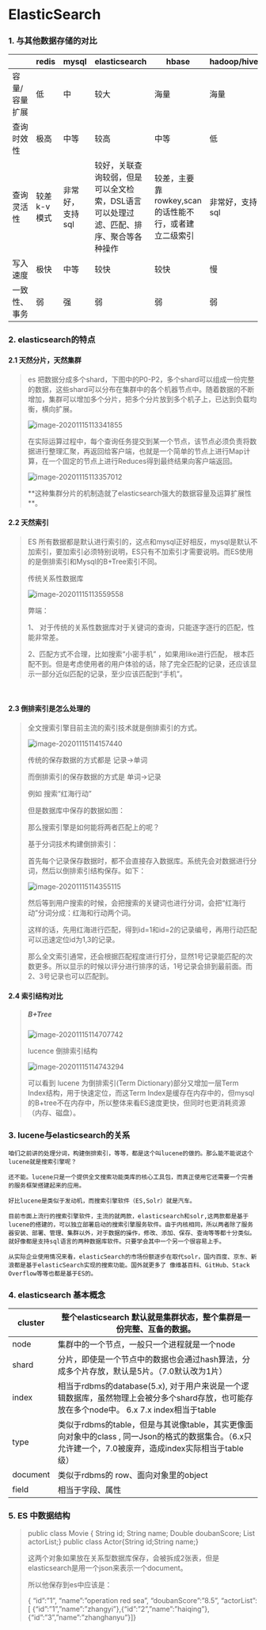 # ElasticSearch

### 1. 与其他数据存储的对比

|               | redis        | mysql           | elasticsearch                                                | hbase                                                 | hadoop/hive     |
| ------------- | ------------ | --------------- | ------------------------------------------------------------ | ----------------------------------------------------- | --------------- |
| 容量/容量扩展 | 低           | 中              | 较大                                                         | 海量                                                  | 海量            |
| 查询时效性    | 极高         | 中等            | 较高                                                         | 中等                                                  | 低              |
| 查询灵活性    | 较差 k-v模式 | 非常好，支持sql | 较好，关联查询较弱，但是可以全文检索，DSL语言可以处理过滤、匹配、排序、聚合等各种操作 | 较差，主要靠rowkey,scan的话性能不行，或者建立二级索引 | 非常好，支持sql |
| 写入速度      | 极快         | 中等            | 较快                                                         | 较快                                                  | 慢              |
| 一致性、事务  | 弱           | 强              | 弱                                                           | 弱                                                    | 弱              |

### 2. elasticsearch的特点

#### 2.1 天然分片，天然集群

> es 把数据分成多个shard，下图中的P0-P2，多个shard可以组成一份完整的数据，这些shard可以分布在集群中的各个机器节点中。随着数据的不断增加，集群可以增加多个分片，把多个分片放到多个机子上，已达到负载均衡，横向扩展。
>
> ![image-20201115113341855](https://md-picgo.oss-cn-beijing.aliyuncs.com/oss-md-pic/image-20201115113341855.png) 
>
> 在实际运算过程中，每个查询任务提交到某一个节点，该节点必须负责将数据进行整理汇聚，再返回给客户端，也就是一个简单的节点上进行Map计算，在一个固定的节点上进行Reduces得到最终结果向客户端返回。
>
> ![image-20201115113357012](https://md-picgo.oss-cn-beijing.aliyuncs.com/oss-md-pic/image-20201115113357012.png)
>
>   **这种集群分片的机制造就了elasticsearch强大的数据容量及运算扩展性 **。

  

#### 2.2 天然索引

>ES 所有数据都是默认进行索引的，这点和mysql正好相反，mysql是默认不加索引，要加索引必须特别说明，ES只有不加索引才需要说明。而ES使用的是倒排索引和Mysql的B+Tree索引不同。
>
> 
>
>传统关系性数据库
>
>![image-20201115113559558](https://md-picgo.oss-cn-beijing.aliyuncs.com/oss-md-pic/image-20201115113559558.png)
>
>弊端：  
>
>1、 对于传统的关系性数据库对于关键词的查询，只能逐字逐行的匹配，性能非常差。
>
> 2、匹配方式不合理，比如搜索“小密手机” ，如果用like进行匹配， 根本匹配不到。但是考虑使用者的用户体验的话，除了完全匹配的记录，还应该显示一部分近似匹配的记录，至少应该匹配到“手机”。

​    

#### 2.3 倒排索引是怎么处理的

>  全文搜索引擎目前主流的索引技术就是倒排索引的方式。
>
> ![image-20201115114157440](https://md-picgo.oss-cn-beijing.aliyuncs.com/oss-md-pic/image-20201115114157440.png)
>
>  传统的保存数据的方式都是		记录→单词
>
> 而倒排索引的保存数据的方式是 	单词→记录
>
> 例如	搜索“红海行动”
>
> 但是数据库中保存的数据如图：
>
> 
>
> 那么搜索引擎是如何能将两者匹配上的呢？
>
> 基于分词技术构建倒排索引：
>
> 首先每个记录保存数据时，都不会直接存入数据库。系统先会对数据进行分词，然后以倒排索引结构保存。如下：
>
>  ![image-20201115114355115](https://md-picgo.oss-cn-beijing.aliyuncs.com/oss-md-pic/image-20201115114355115.png)
>
> 然后等到用户搜索的时候，会把搜索的关键词也进行分词，会把“红海行动”分词分成：红海和行动两个词。
>
> 这样的话，先用红海进行匹配，得到id=1和id=2的记录编号，再用行动匹配可以迅速定位id为1,3的记录。
>
> 那么全文索引通常，还会根据匹配程度进行打分，显然1号记录能匹配的次数更多。所以显示的时候以评分进行排序的话，1号记录会排到最前面。而2、3号记录也可以匹配到。



#### 2.4 索引结构对比

> ##### **B+Tree**
>
> ![image-20201115114707742](https://md-picgo.oss-cn-beijing.aliyuncs.com/oss-md-pic/image-20201115114707742.png)
>
> 
>
> lucence 倒排索引结构
>
> ![image-20201115114743294](https://md-picgo.oss-cn-beijing.aliyuncs.com/oss-md-pic/image-20201115114743294.png)
>
> 可以看到 lucene  为倒排索引(Term Dictionary)部分又增加一层Term Index结构，用于快速定位，而这Term Index是缓存在内存中的，但mysql的B+tree不在内存中，所以整体来看ES速度更快，但同时也更消耗资源（内存、磁盘）。

### 3. lucene与elasticsearch的关系

```
咱们之前讲的处理分词，构建倒排索引，等等，都是这个叫lucene的做的。那么能不能说这个lucene就是搜索引擎呢？

还不能。lucene只是一个提供全文搜索功能类库的核心工具包，而真正使用它还需要一个完善的服务框架搭建起来的应用。

好比lucene是类似于发动机，而搜索引擎软件（ES,Solr）就是汽车。

目前市面上流行的搜索引擎软件，主流的就两款，elasticsearch和solr,这两款都是基于lucene的搭建的，可以独立部署启动的搜索引擎服务软件。由于内核相同，所以两者除了服务器安装、部署、管理、集群以外，对于数据的操作，修改、添加、保存、查询等等都十分类似。就好像都是支持sql语言的两种数据库软件。只要学会其中一个另一个很容易上手。

从实际企业使用情况来看，elasticSearch的市场份额逐步在取代solr，国内百度、京东、新浪都是基于elasticSearch实现的搜索功能。国外就更多了 像维基百科、GitHub、Stack Overflow等等也都是基于ES的。
```

### 4. elasticsearch 基本概念

| cluster  | 整个elasticsearch 默认就是集群状态，整个集群是一份完整、互备的数据。 |
| -------- | ------------------------------------------------------------ |
| node     | 集群中的一个节点，一般只一个进程就是一个node                 |
| shard    | 分片，即使是一个节点中的数据也会通过hash算法，分成多个片存放，默认是5片。（7.0默认改为1片） |
| index    | 相当于rdbms的database(5.x), 对于用户来说是一个逻辑数据库，虽然物理上会被分多个shard存放，也可能存放在多个node中。  6.x 7.x index相当于table |
| type     | 类似于rdbms的table，但是与其说像table，其实更像面向对象中的class , 同一Json的格式的数据集合。（6.x只允许建一个，7.0被废弃，造成index实际相当于table级） |
| document | 类似于rdbms的 row、面向对象里的object                        |
| field    | 相当于字段、属性                                             |

### 5. ES 中数据结构

> public class  Movie {	 String id;   String name;   Double doubanScore;   List<Actor> actorList;} public class Actor{String id;String name;}
>
> 这两个对象如果放在关系型数据库保存，会被拆成2张表，但是elasticsearch是用一个json来表示一个document。
>
> 所以他保存到es中应该是：
>
> { “id”:”1”, “name”:”operation red sea”, “doubanScore”:”8.5”, “actorList”:[  {“id”:”1”,”name”:”zhangyi”},{“id”:”2”,”name”:”haiqing”},{“id”:”3”,”name”:”zhanghanyu”}]}



